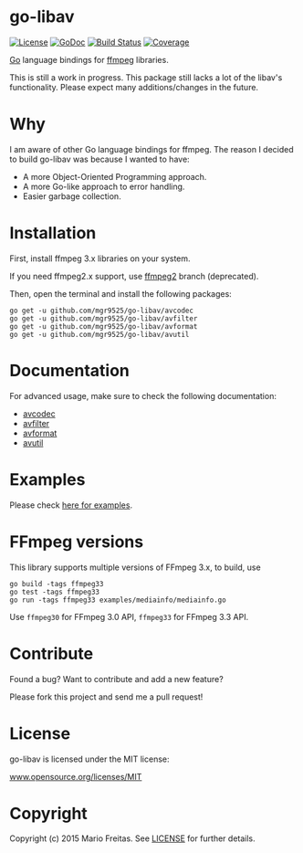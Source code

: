 # go-libav

[![License](http://img.shields.io/badge/license-MIT-red.svg?style=flat)](https://github.com/mgr9525/go-libav/blob/master/LICENSE.txt)
[![GoDoc](https://godoc.org/github.com/mgr9525/go-libav?status.svg)](https://godoc.org/github.com/mgr9525/go-libav)
[![Build
Status](http://img.shields.io/travis/imkira/go-libav.svg?style=flat)](https://travis-ci.org/imkira/go-libav)
[![Coverage](http://img.shields.io/codecov/c/github/imkira/go-libav.svg?style=flat)](https://codecov.io/github/imkira/go-libav)

[Go](https://golang.org) language bindings for [ffmpeg](https://ffmpeg.org)
libraries.

This is still a work in progress. This package still lacks a lot of the libav's
functionality. Please expect many additions/changes in the future.

# Why

I am aware of other Go language bindings for ffmpeg.
The reason I decided to build go-libav was because I wanted to have:

- A more Object-Oriented Programming approach.
- A more Go-like approach to error handling.
- Easier garbage collection.

# Installation

First, install ffmpeg 3.x libraries on your system.

If you need ffmpeg2.x support, use
[ffmpeg2](https://github.com/mgr9525/go-libav/tree/ffmpeg2) branch (deprecated).

Then, open the terminal and install the following packages:

```
go get -u github.com/mgr9525/go-libav/avcodec
go get -u github.com/mgr9525/go-libav/avfilter
go get -u github.com/mgr9525/go-libav/avformat
go get -u github.com/mgr9525/go-libav/avutil
```

# Documentation

For advanced usage, make sure to check the following documentation:

- [avcodec](http://godoc.org/github.com/mgr9525/go-libav/avcodec)
- [avfilter](http://godoc.org/github.com/mgr9525/go-libav/avfilter)
- [avformat](http://godoc.org/github.com/mgr9525/go-libav/avformat)
- [avutil](http://godoc.org/github.com/mgr9525/go-libav/avutil)

# Examples

Please check [here for examples](https://github.com/mgr9525/go-libav/tree/master/examples).

# FFmpeg versions

This library supports multiple versions of FFmpeg 3.x, to build, use

```
go build -tags ffmpeg33
go test -tags ffmpeg33
go run -tags ffmpeg33 examples/mediainfo/mediainfo.go
```

Use `ffmpeg30` for FFmpeg 3.0 API, `ffmpeg33` for FFmpeg 3.3 API.

# Contribute

Found a bug? Want to contribute and add a new feature?

Please fork this project and send me a pull request!

# License

go-libav is licensed under the MIT license:

www.opensource.org/licenses/MIT

# Copyright

Copyright (c) 2015 Mario Freitas. See
[LICENSE](http://github.com/mgr9525/go-libav/blob/master/LICENSE)
for further details.
